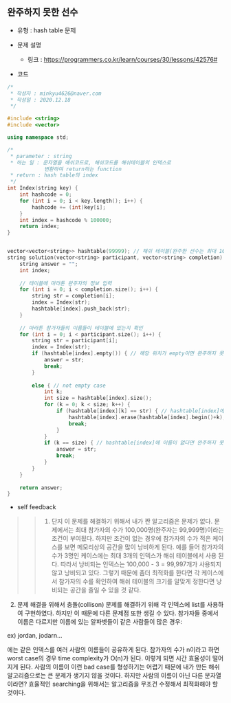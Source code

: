## 완주하지 못한 선수
- 유형 : hash table 문제
- 문제 설명
  - 링크 : <https://programmers.co.kr/learn/courses/30/lessons/42576#>

- 코드
```cpp
/*
 * 작성자 : minkyu4626@naver.com
 * 작성일 : 2020.12.18
 */

#include <string>
#include <vector>

using namespace std;

/*
 * parameter : string
 * 하는 일 : 문자열을 해쉬코드로, 해쉬코드를 해쉬테이블의 인덱스로
            변환하여 return하는 function
 * return : hash table의 index
 */
int Index(string key) {
    int hashcode = 0;
    for (int i = 0; i < key.length(); i++) {
        hashcode += (int)key[i];
    }
    int index = hashcode % 100000;
    return index;
}


vector<vector<string>> hashtable(99999); // 해쉬 테이블(완주한 선수는 최대 100,000-1명)
string solution(vector<string> participant, vector<string> completion) {
    string answer = "";
    int index;
    
    // 테이블에 마라톤 완주자의 정보 입력
    for (int i = 0; i < completion.size(); i++) {
        string str = completion[i];
        index = Index(str);
        hashtable[index].push_back(str);
    }
    
    // 마라톤 참가자들의 이름들이 테이블에 있는지 확인
    for (int i = 0; i < participant.size(); i++) {
        string str = participant[i];
        index = Index(str);
        if (hashtable[index].empty()) { // 해당 위치가 empty이면 완주하지 못한 선수이다.
            answer = str;
            break;
        }
        
        else { // not empty case
            int k;
            int size = hashtable[index].size();
            for (k = 0; k < size; k++) {
                if (hashtable[index][k] == str) { // hashtable[index]에 이름이 있으면 완주한 선수이다.
                    hashtable[index].erase(hashtable[index].begin()+k);
                    break;
                }
            }
            if (k == size) { // hashtable[index]에 이름이 없다면 완주하지 못한 선수이다.
                answer = str;
                break;
            }
        }
    }
    
    return answer;
}
```
- self feedback
> > 1. 단지 이 문제를 해결하기 위해서 내가 짠 알고리즘은 문제가 없다. 문제에서는 최대 참가자의 수가 100,000명(완주자는 99,999명)이라는 조건이 부여됬다.
   하지만 조건이 없는 경우에 참가자의 수가 적은 케이스를 보면 메모리상의 공간을 많이 낭비하게 된다. 예를 들어 참가자의 수가 3명인 케이스에는 최대 3개의 인덱스가
   해쉬 테이블에서 사용 된다. 따라서 낭비되는 인덱스는 100,000 - 3 = 99,997개가 사용되지 않고 낭비되고 있다. 그렇기 때문에 좀더 최적화를 한다면 각 케이스에서
   참가자의 수를 확인하여 해쉬 테이블의 크기를 알맞게 정한다면 낭비되는 공간을 줄일 수 있을 것 같다.
2.  문제 해결을 위해서 충돌(collison) 문제를 해결하기 위해 각 인덱스에 list를 사용하여 구현하였다.
하지만 이 때문에 다른 문제점 또한 생길 수 있다. 참가자들 중에서 이름은 다르지만 이름에 있는 알파벳들이 같은 사람들이 많은 경우:
  
  ex) jordan, jodarn...
    
에는 같은 인덱스를 여러 사람의 이름들이 공유하게 된다.
참가자의 수가 n이라고 하면 worst case의 경우 time complexity가 O(n)가 된다. 이렇게 되면 시간 효율성이 떨어지게 된다.
사람의 이름이 이런 bad case를 형성하기는 어렵기 때문에 내가 만든 해쉬 알고리즘으로는 큰 문제가 생기지 않을 것이다.
하지만 사람의 이름이 아닌 다른 문자열이라면? 효율적인 searching을 위해서는 알고리즘을 무조건 수정해서 최적화해야 할 것이다.


